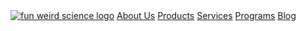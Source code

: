 <div class = 'full'>
    <div class = 'menu-bar'>
      <span class = 'bar'></span>
      <span class = 'bar'></span>
      <span class = 'bar'></span>
    </div>
    <div class = 'drop'>
     <a href="{{ "/" | relative_url}}" class = 'brand'><img class = 'logo' src = '{{site.baseurl}}/assets/kit.png' alt = 'fun weird science logo'></a>
    <a href="{{site.baseurl}}/about-us" >About Us</a>
    <a href="{{site.baseurl}}/products" >Products</a>
    <a href="{{site.baseurl}}/services" >Services</a>
    <a href="{{site.baseurl}}/programs" >Programs</a>
    <a href="{{site.baseurl}}/blog" >Blog</a>
    </div>
</div>
